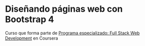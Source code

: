 # Diseñando páginas web con Bootstrap 4

Curso que forma parte de [Programa especializado: Full Stack Web Development](https://www.coursera.org/specializations/fullstack-web-development-espanol/) en Coursera
